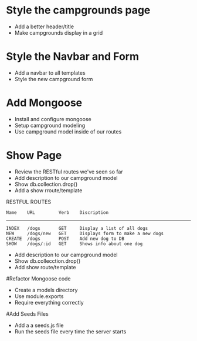 # Style the campgrounds page
* Add a better header/title
* Make campgrounds display in a grid

# Style the Navbar and Form
* Add a navbar to all templates
* Style the new campground form

# Add Mongoose
* Install and configure mongoose
* Setup campground modeling
* Use campground model inside of our routes

# Show Page
* Review the RESTful routes we've seen so far
* Add description to our campground model
* Show db.collection.drop()
* Add a show rroute/template

RESTFUL ROUTES

    Name    URL         Verb    Discription
_________________________________________________________
    INDEX   /dogs       GET     Display a list of all dogs
    NEW     /dogs/new   GET     Displays form to make a new dogs
    CREATE  /dogs       POST    Add new dog to DB
    SHOW    /dogs/:id   GET     Shows info about one dog
* Add description to our campground model
* Show db.collecction.drop()
* Add  show route/template


#Refactor Mongoose code
* Create a models directory
* Use module.exports
* Require everything correctly

#Add Seeds Files
* Add a a seeds.js file
* Run the seeds file every time the server starts